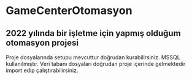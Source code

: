 # GameCenterOtomasyon
2022 yılında bir işletme için yapmış olduğum otomasyon projesi
-
Proje dosyalarında setupu mevcuttur doğrudan kurabilirsiniz. 
MSSQL kullanılmıştır. Veri tabanı dosyaları doğrudan proje içerinde gelmektedir import edip çalıştırabilirsiniz.
